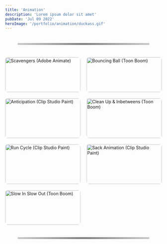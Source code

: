 ```yaml
---
title: 'Animation'
description: 'Lorem ipsum dolor sit amet'
pubDate: 'Jul 09 2022'
heroImage: '/portfolio/animation/duckass.gif'
---
```

<hr class="custom-line">

<div class="gallery-container">
  <div class="image-container">
    <img src="/portfolio/animation/so-much-scavs.gif" alt="Scavengers (Adobe Animate)" />
    <div class="overlay">
      <h3>Scavengers</h3>
      <p>Adobe Animate</p>
    </div>
  </div>

  <div class="image-container">
    <img src="/portfolio/animation/ball.gif" alt="Bouncing Ball (Toon Boom)" />
    <div class="overlay">
      <h3>Bouncing Ball</h3>
      <p>Toon Boom</p>
    </div>
  </div>

  <div class="image-container">
    <img src="/portfolio/animation/disney hopefully.gif" alt="Anticipation (Clip Studio Paint)" />
    <div class="overlay">
      <h3>Anticipation</h3>
      <p>Clip Studio Paint</p>
    </div>
  </div>

  <div class="image-container">
    <img src="/portfolio/animation/duckass.gif" alt="Clean Up & Inbetweens (Toon Boom)" />
    <div class="overlay">
      <h3>Clean Up & Inbetweens</h3>
      <p>Toon Boom</p>
    </div>
  </div>

  <div class="image-container">
    <img src="/portfolio/animation/RUNNINGMAN.gif" alt="Run Cycle (Clip Studio Paint)" />
    <div class="overlay">
      <h3>Run Cycle</h3>
      <p>Clip Studio Paint</p>
    </div>
  </div>

  <div class="image-container">
    <img src="/portfolio/animation/SACK.gif" alt="Sack Animation (Clip Studio Paint)" />
    <div class="overlay">
      <h3>Sack Animation</h3>
      <p>Clip Studio Paint</p>
    </div>
  </div>

  <div class="image-container">
    <img src="/portfolio/animation/slowinslowout.gif" alt="Slow In Slow Out (Toon Boom)" />
    <div class="overlay">
      <h3>Slow In Slow Out</h3>
      <p>Toon Boom</p>
    </div>
  </div>
</div>

<hr class="custom-line">

<style>
.custom-line {
    border: 0;
    height: 6px;
    background: linear-gradient(to right, rgba(0, 0, 0, 0.2), rgba(0, 0, 0, 0.5), rgba(0, 0, 0, 0.2));
    margin: 40px;
}

/* Gallery Container for 2-Column Layout */
.gallery-container {
  display: grid;
  grid-template-columns: repeat(2, 1fr); /* Two columns */
  gap: 20px; /* Space between grid items */
  justify-items: center;
 
/* Single-column layout for mobile */
@media (max-width: 768px) {
  .gallery-container {
    grid-template-columns: 1fr; /* Single column for screens smaller than 768px */
  }
}

.image-container {
  position: relative;
  width: 100%; /* Full width within the grid */
  max-width: 400px; /* Limit maximum width for better visuals */
  overflow: hidden;
  cursor: pointer;
  transition: transform 0.3s ease-out;
}

.image-container img {
  width: 100%;
  height: auto;
  object-fit: cover;
  border-radius: 8px;
}